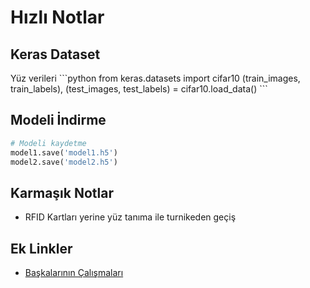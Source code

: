 # Hızlı Notlar

## Keras Dataset

Yüz verileri \`\`\`python from keras.datasets import cifar10 \(train\_images, train\_labels\), \(test\_images, test\_labels\) = cifar10.load\_data\(\) \`\`\`

## Modeli İndirme

```python
# Modeli kaydetme
model1.save('model1.h5')
model2.save('model2.h5')
```

## Karmaşık Notlar

* RFID Kartları yerine yüz tanıma ile turnikeden geçiş

## Ek Linkler

* [Başkalarının Çalışmaları](https://github.com/DevHunterYZ?tab=repositories)


